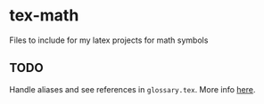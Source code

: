 # tex-math
Files to include for my latex projects for math symbols


## TODO
Handle aliases and see references in `glossary.tex`. More info
[here](https://muug.ca/mirror/ctan/macros/latex/contrib/glossaries-extra/glossaries-extra-manual.pdf).